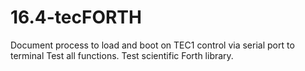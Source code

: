 # 16.4-tecFORTH

Document process to load and boot on TEC1
control via serial port to terminal
Test all functions. 
Test scientific Forth library.

